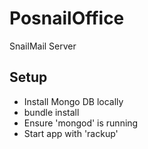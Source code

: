 PosnailOffice
=============

SnailMail Server

## Setup

* Install Mongo DB locally
* bundle install
* Ensure 'mongod' is running
* Start app with 'rackup'
